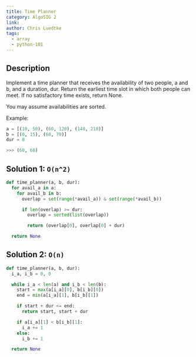 ```yaml
---
title: Time Planner
category: AlgoSIG 2
link:
author: Chris Luedtke
tags:
  - array
  - python-101
---
```


## Description

Implement a time planner that receives the availability of two people, a and b, and a duration, dur. Return the earliest time slot in which both people can meet. If no satisfactory time exists, return None.

You may assume availabilities are sorted.

Example:
```python
a = [(10, 50), (60, 120), (140, 210)]
b = [(0, 15), (60, 70)]
dur = 8

>>> (60, 68)
```

## Solution 1: `O(n^2)`

```python
def time_planner(a, b, dur):
  for avail_a in a:
    for avail_b in b:
      overlap = set(range(*avail_a)) & set(range(*avail_b))

      if len(overlap) >= dur:
        overlap = sorted(list(overlap))

        return (overlap[0], overlap[0] + dur)

  return None
```

## Solution 2: `O(n)`

```python
def time_planner(a, b, dur):
  i_a, i_b = 0, 0

  while i_a < len(a) and i_b < len(b):
    start = max(a[i_a][0], b[i_b][0])
    end = min(a[i_a][1], b[i_b][1])

    if start + dur <= end:
      return start, start + dur

    if a[i_a][1] < b[i_b][1]:
      i_a += 1
    else:
      i_b += 1

  return None
```
